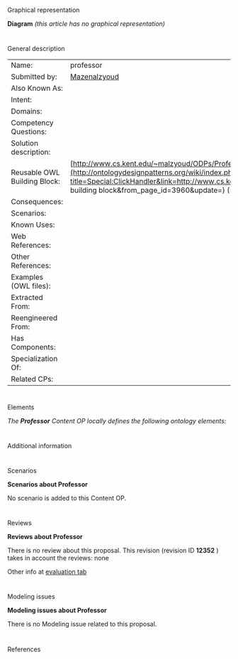 # 

 Graphical representation



__Diagram__ 
_(this article has no graphical representation)_ 




# 

 General description




|  |  |
| --- | --- |
|  Name:  |  professor  |
|  Submitted by:  | [Mazenalzyoud](../User/Mazenalzyoud.md "User:Mazenalzyoud")  |
|  Also Known As:  |  |
|  Intent:  |  |
|  Domains:  |  |
|  Competency Questions:  |  |
|  Solution description:  |  |
|  Reusable OWL Building Block:  | [http://www.cs.kent.edu/~malzyoud/ODPs/Professsor.htm](http://ontologydesignpatterns.org/wiki/index.php?title=Special:ClickHandler&link=http://www.cs.kent.edu/~malzyoud/ODPs/Professsor.htm&message=OWL building block&from_page_id=3960&update=)  (554)  |
|  Consequences:  |  |
|  Scenarios:  |  |
|  Known Uses:  |  |
|  Web References:  |  |
|  Other References:  |  |
|  Examples (OWL files):  |  |
|  Extracted From:  |  |
|  Reengineered From:  |  |
|  Has Components:  |  |
|  Specialization Of:  |  |
|  Related CPs:  |  |



  





# 

 Elements



_The
 __Professor__ 
 Content OP locally defines the following ontology elements:_ 




  





# 

 Additional information



# 

 Scenarios




__Scenarios about Professor__ 


 No scenario is added to this Content OP.
 




# 

 Reviews




__Reviews about Professor__ 


 There is no review about this proposal.
This revision (revision ID
 __12352__ 
 ) takes in account the reviews: none
 



 Other info at
 [evaluation tab](http://ontologydesignpatterns.org/wiki/index.php?title=Submissions:Professor&action=evaluation "http://ontologydesignpatterns.org/wiki/index.php?title=Submissions:Professor&action=evaluation") 





# 

 Modeling issues




__Modeling issues about Professor__ 


 There is no Modeling issue related to this proposal.
 




# 

 References